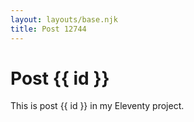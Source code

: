 ```yaml
---
layout: layouts/base.njk
title: Post 12744
---
```


# Post {{ id }}

This is post {{ id }} in my Eleventy project.
